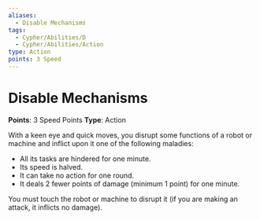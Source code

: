```yaml
---
aliases:
  - Disable Mechanisms
tags:
  - Cypher/Abilities/D
  - Cypher/Abilities/Action
type: Action
points: 3 Speed
---
```


# Disable Mechanisms

**Points**: 3 Speed Points
**Type**: Action

With a keen eye and quick moves, you disrupt some functions of a robot or machine and inflict upon it one of the following maladies:
- All its tasks are hindered for one minute.
- Its speed is halved.
- It can take no action for one round.
- It deals 2 fewer points of damage (minimum 1 point) for one minute.

You must touch the robot or machine to disrupt it (if you are making an attack, it inflicts no damage).
